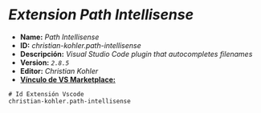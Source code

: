 <!-- Autor: Daniel Benjamin Perez Morales -->
<!-- GitHub: https://github.com/DanielBenjaminPerezMoralesDev13 -->
<!-- GitLab: https://gitlab.com/DanielBenjaminPerezMoralesDev13 -->
<!-- Correo electrónico: danielperezdev@proton.me -->

# ***Extension Path Intellisense***

- **Name:** *Path Intellisense*
- **ID:** *christian-kohler.path-intellisense*
- **Descripción:** *Visual Studio Code plugin that autocompletes filenames*
- **Version:** *`2.8.5`*
- **Editor:** *Christian Kohler*
- **[Vínculo de VS Marketplace:](https://marketplace.visualstudio.com/items?itemName=christian-kohler.path-intellisense "https://marketplace.visualstudio.com/items?itemName=christian-kohler.path-intellisense")**

```plaintext
# Id Extensión Vscode
christian-kohler.path-intellisense
```
